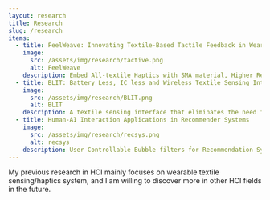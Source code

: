 ```yaml
---
layout: research
title: Research
slug: /research
items:
  - title: FeelWeave: Innovating Textile-Based Tactile Feedback in Wearable Garments
    image:
      src: /assets/img/research/tactive.png
      alt: FeelWeave
    description: Embed All-textile Haptics with SMA material, Higher Reading Rate with Parallel Computing and more sensitive sensing with Machine Learning in textile sensor system for tactile response and samrt garment shape changing.
  - title: BLIT: Battery Less, IC less and Wireless Textile Sensing Interface
    image:
      src: /assets/img/research/BLIT.png
      alt: BLIT
    description: A textile sensing interface that eliminates the need for ICs, batteries, and connectors in textiles, using near field electromagnetic coupling for wireless power transfer and data acquisition from textile based multi sensor circuits; Skills: Circuit Analysis and Experiments in Complex Fuctions, sewing programming and manilpulation, textile-related fabrication, 3D Printing, High-Performance Curve Fitting Iteration, Thesis Composition and Review. <a href="https://drive.google.com/file/d/1VV_1cWfDzp1y3XpA_zS_pv6Ar3tqCIlm/view?usp=drive_link">Video<\a> / <a href="https://drive.google.com/file/d/1H3rm3dPR5sSbXpMQpxsNNe30bX5wwezU/view?usp=drive_link">Paper.pdf</a> / <a href="https://github.com/lhl08/BLIT_Vis">Code</a>
  - title: Human-AI Interaction Applications in Recommender Systems
    image:
      src: /assets/img/research/recsys.png
      alt: recsys
    description: User Controllable Bubble filters for Recommendation System to eliminate outdated data and redundancy; Dynamic Learning process with user Interaction to reduce unfairness and bias in content recommendation. Contributor of <a href="https://github.com/lhl08/RecStudio">RecStudio</a>, a unified, highly modularized recommendation library based on PyTorch.
---
```


My previous research in HCI mainly focuses on wearable textile sensing/haptics system, and I am willing to discover more in other HCI fields in the future.
<br />